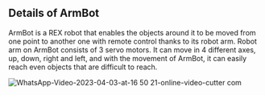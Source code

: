 ## Details of ArmBot
ArmBot is a REX robot that enables the objects around it to be moved from one point to another one with remote control thanks to its robot arm. Robot arm on ArmBot consists of 3 servo motors. It can move in 4 different axes, up, down, right and left, and with the movement of ArmBot, it can easily reach even objects that are difficult to reach.


![WhatsApp-Video-2023-04-03-at-16 50 21-_online-video-cutter com_](https://user-images.githubusercontent.com/112697142/229702086-98a5e1ca-7e14-40fe-a8ae-6fd9437fe565.gif)
